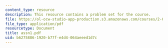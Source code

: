 ```yaml
---
content_type: resource
description: This resource contains a problem set for the course.
file: https://ol-ocw-studio-app-production.s3.amazonaws.com/courses/2-034j-nonlinear-dynamics-and-waves-spring-2007/b62758861920b77fe4d4064aeeed1d7c_assn1.pdf
file_type: application/pdf
resourcetype: Document
title: assn1.pdf
uid: b6275886-1920-b77f-e4d4-064aeeed1d7c
---
```

